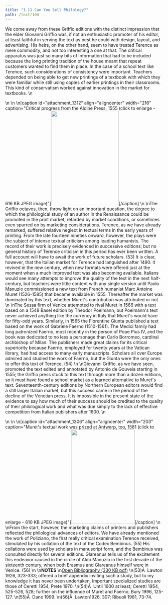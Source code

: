 ```yaml
---
title: "1.11 Can You Sell Philology?"
path: /text/104
---
```

We come away from these Griffio editions with the distinct impression that the elder Giovanni Griffio was, if not an enthusiastic promoter of his editor, at least faithful in serving the text as best he could with design, layout, and advertising. His heirs, on the other hand, seem to have treated Terence as mere commodity, and not too interesting a one at that. The critical apparatus was just so many bits of information that had to be included because the long printing tradition of the house meant that repeat customers wanted to find them in place. In the case of a school text like Terence, such considerations of consistency were important. Teachers depended on being able to get new printings of a textbook with which they were familiar while still using copies of earlier printings in their classrooms. This kind of conservatism worked against innovation in the market for textbooks.\n<p style="text-align: center;"></p>\n\n\n[caption id="attachment_1312" align="aligncenter" width="216" caption="Critical progress from the Aldine Press, 1555 (click to enlarge - 616 KB JPEG image)"]<a rel="pop-up" href="http://www.humanismforsale.org/text/images_full/1.00_Chapter_One/HFS_117.01.jpg"><img class="size-medium wp-image-1312 " title="HFS_117.01-thumb" src="http://www.humanismforsale.org/text/wp-content/uploads/2008/09/HFS_117.01-thumb2-216x300.jpg" alt="" width="216" height="300" /></a>[/caption]\n\nThe Griffio octavos, then, throw light on an important question, the degree to which the philological study of an author in the Renaissance could be promoted in the print market, retarded by market conditions, or sometimes even spurred on by marketing considerations. Terence, as we have already remarked, suffered relative neglect in textual terms in the early years of printing. From the late fourteen nineties onward, however, the plays were the subject of intense textual criticism among leading humanists. The record of their work is precisely evidenced in successive editions; but no general history of Terence criticism in this period has ever been written. A full account will have to await the work of future scholars. (53) It is clear, however, that the Italian market for Terence had languished after 1490. It revived in the new century, when new formats were offered just at the moment when a much improved text was also becoming available. Italians would see many attempts to improve the quality of the text in the next half-century, but teachers were little content with any single version until Paolo Manuzio commissioned a new text from French humanist Marc Antoine Muret (1526-1585) that became available in 1555. Thereafter the market was dominated by this text, whether Muret's contribution was attributed or not.\n\nThe Sessa firm of Venice attempted to rival Muret in 1566 with a text based on a 1548 Basel edition by Theodor Poelmann; but Poelmann's text never achieved anything like the currency in Italy that Muret's would have for fifty-odd years. Similarly, in 1565 the Florentine Giunta published a text based on the work of Gabriele Faerno (1510-1561). The Medici family had long patronized Faerno, most recently in the person of Pope Pius IV, and the book was dedicated to no less a personage than Carlo Borromeo, cardinal archbishop of Milan. The publishers made great claims for its critical superiority because Faerno, employed for twenty years at the Vatican library, had had access to many early manuscripts. Scholars all over Europe admired and studied the work of Faerno, but the Giunta were the only ones to offer this text of Terence. (54)\n\nGiovanni Griffio, as we have seen, promoted the text edited and annotated by Antonio de Gouveia starting in 1555; the Griffio press stuck to this text through more than a dozen editions, so it must have found a school market as a learned alternative to Muret's text. Seventeenth-century editions by Northern European editors would find a still larger Italian market, but this success came in the period of the decline of the Venetian press. It is impossible in the present state of the evidence to say how much of their success should be credited to the quality of their philological work and what was due simply to the lack of effective competition from Italian publishers after 1600.\n<p style="text-align: center;"></p>\n\n\n[caption id="attachment_1306" align="aligncenter" width="203" caption="Muret&#39;s textual work was prized at Antwerp, too, 1581 (click to enlarge - 610 KB JPEG image)"]<a rel="pop-up" href="http://www.humanismforsale.org/text/images_full/1.00_Chapter_One/HFS_130.03.jpg"><img class="size-medium wp-image-1306 " title="HFS_130.03_thumb" src="http://www.humanismforsale.org/text/wp-content/uploads/2008/09/HFS_130.03_thumb-203x300.jpg" alt="" width="203" height="300" /></a>[/caption]\n\nFrom the start, however, the marketing claims of printers and publishers reflected the philological advances of editors. We have already mentioned the work of Poliziano, the first really critical examination Terence received, stimulated by his collation of the text of the Codex Bembinus. (55) His collations were used by scholars in manuscript form, and the Bembinus was consulted directly for several editions. Glareanus tells us of the excitement this endeavor caused in the circle of Aldo Manuzio in the first decade of the sixteenth century, when both Erasmus and Glareanus himself were in Venice. (56)\n\n<strong>NOTES</strong>\n<a href="http://www.humanismforsale.org/bibliography.pdf" target="new">Open Bibliography (330 KB pdf)</a>\n(53)Â  Lawton 1926, 323-333; offered a brief appendix inviting such a study, but to my knowledge it has never been undertaken. Important specialized studies are those of Ceretti 1954, Prete 1970.\n(54)Â  Until 1600 at least; Ceretti 1954, 525-526, 528; further on the influence of Muret and Faerno, Bury 1996, 125-127.\n(55)Â  Dane 1999.\n(56)Â  Lawton1926, 307; Ribuoli 1981, 73-74.
